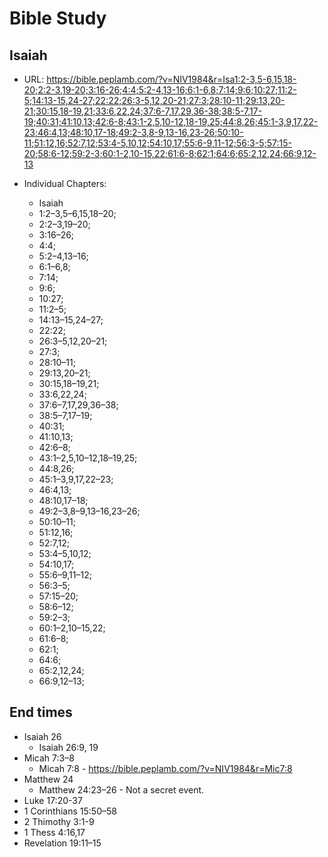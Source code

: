 # Bible Study

## Isaiah

* URL: <https://bible.peplamb.com/?v=NIV1984&r=Isa1:2-3,5-6,15,18-20;2:2-3,19-20;3:16-26;4:4;5:2-4,13-16;6:1-6,8;7:14;9:6;10:27;11:2-5;14:13-15,24-27;22:22;26:3-5,12,20-21;27:3;28:10-11;29:13,20-21;30:15,18-19,21;33:6,22,24;37:6-7,17,29,36-38;38:5-7,17-19;40:31;41:10,13;42:6-8;43:1-2,5,10-12,18-19,25;44:8,26;45:1-3,9,17,22-23;46:4,13;48:10,17-18;49:2-3,8-9,13-16,23-26;50:10-11;51:12,16;52:7,12;53:4-5,10,12;54:10,17;55:6-9,11-12;56:3-5;57:15-20;58:6-12;59:2-3;60:1-2,10-15,22;61:6-8;62:1;64:6;65:2,12,24;66:9,12-13>

* Individual Chapters:
  - Isaiah 
  - 1:2–3,5–6,15,18–20; 
  - 2:2–3,19–20; 
  - 3:16–26; 
  - 4:4; 
  - 5:2–4,13–16; 
  - 6:1–6,8; 
  - 7:14; 
  - 9:6; 
  - 10:27; 
  - 11:2–5; 
  - 14:13–15,24–27; 
  - 22:22; 
  - 26:3–5,12,20–21; 
  - 27:3; 
  - 28:10–11; 
  - 29:13,20–21; 
  - 30:15,18–19,21; 
  - 33:6,22,24; 
  - 37:6–7,17,29,36–38; 
  - 38:5–7,17–19; 
  - 40:31; 
  - 41:10,13; 
  - 42:6–8; 
  - 43:1–2,5,10–12,18–19,25; 
  - 44:8,26; 
  - 45:1–3,9,17,22–23; 
  - 46:4,13; 
  - 48:10,17–18; 
  - 49:2–3,8–9,13–16,23–26; 
  - 50:10–11; 
  - 51:12,16; 
  - 52:7,12; 
  - 53:4–5,10,12; 
  - 54:10,17; 
  - 55:6–9,11–12; 
  - 56:3–5; 
  - 57:15–20; 
  - 58:6–12; 
  - 59:2–3; 
  - 60:1–2,10–15,22; 
  - 61:6–8; 
  - 62:1; 
  - 64:6; 
  - 65:2,12,24; 
  - 66:9,12–13; 

## End times

* Isaiah 26
  - Isaiah 26:9, 19
* Micah 7:3–8
  - Micah 7:8 - <https://bible.peplamb.com/?v=NIV1984&r=Mic7:8>
* Matthew 24
  - Matthew 24:23–26 - Not a secret event.
* Luke 17:20-37
* 1 Corinthians 15:50–58
* 2 Thimothy 3:1-9
* 1 Thess 4:16,17
* Revelation 19:11–15
